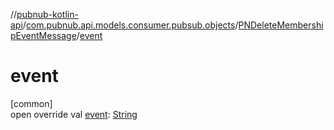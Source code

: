 //[pubnub-kotlin-api](../../../index.md)/[com.pubnub.api.models.consumer.pubsub.objects](../index.md)/[PNDeleteMembershipEventMessage](index.md)/[event](event.md)

# event

[common]\
open override val [event](event.md): [String](https://kotlinlang.org/api/latest/jvm/stdlib/kotlin/-string/index.html)
